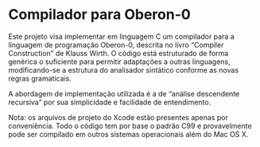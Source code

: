 # Compilador para Oberon-0

Este projeto visa implementar em linguagem C um compilador para a linguagem de programação Oberon-0, descrita no livro “Compiler Construction” de Klauss Wirth. O código está estruturado de forma genérica o suficiente para permitir adaptações a outras linguagens, modificando-se a estrutura do analisador sintático conforme as novas regras gramaticais.

A abordagem de implementação utilizada é a de “análise descendente recursiva” por sua simplicidade e facilidade de entendimento.

Nota: os arquivos de projeto do Xcode estão presentes apenas por conveniência. Todo o código tem por base o padrão C99 e provavelmente pode ser compilado em outros sistemas operacionais além do Mac OS X.